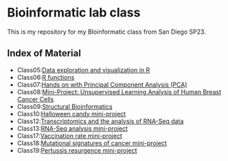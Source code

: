 # Bioinformatic lab class
This is my repository for my BIoinformatic class from San Diego SP23.

## Index of Material
- Class05:[Data exploration and visualization in R](https://github.com/Norma2077/BIMM143/blob/6a5afdfbb361b9ccf26069a3ac6fc8556444a769/class05/class_05.pdf)
- Class06:[R functions](https://github.com/Norma2077/BIMM143/blob/6a5afdfbb361b9ccf26069a3ac6fc8556444a769/class%2006/class06.pdf)
- Class07:[Hands on with Principal Component Analysis (PCA)](https://github.com/Norma2077/BIMM143/blob/6a5afdfbb361b9ccf26069a3ac6fc8556444a769/class07/class-07.pdf)
- Class08:[Mini-Project: Unsupervised Learning Analysis of Human Breast Cancer Cells](https://github.com/Norma2077/BIMM143/blob/6a5afdfbb361b9ccf26069a3ac6fc8556444a769/class08%20Mini-project/class-08.pdf)
- Class09:[Structural Bioinformatics](https://github.com/Norma2077/BIMM143/blob/6a5afdfbb361b9ccf26069a3ac6fc8556444a769/class09/class-09.pdf)
- Class10:[Halloween candy mini-project](https://github.com/Norma2077/BIMM143/blob/6a5afdfbb361b9ccf26069a3ac6fc8556444a769/class%2010/class-10-.pdf)
- Class12:[Transcriptomics and the analysis of RNA-Seq data](https://github.com/Norma2077/BIMM143/blob/6a5afdfbb361b9ccf26069a3ac6fc8556444a769/class%2012/class-12.pdf)
- Class13:[RNA-Seq analysis mini-project](https://github.com/Norma2077/BIMM143/blob/6a5afdfbb361b9ccf26069a3ac6fc8556444a769/Class%2013%20Mini%20Project/class-13.pdf)
- Class17:[Vaccination rate mini-project](https://github.com/Norma2077/BIMM143/blob/6a5afdfbb361b9ccf26069a3ac6fc8556444a769/class%2017%20Mini%20project/class17.pdf)
- Class18:[Mutational signatures of cancer mini-project](https://github.com/Norma2077/BIMM143/blob/6a5afdfbb361b9ccf26069a3ac6fc8556444a769/class18/class18.pdf)
- Class19:[Pertussis resurgence mini-project](https://github.com/Norma2077/BIMM143/blob/6a5afdfbb361b9ccf26069a3ac6fc8556444a769/class19/class19.pdf)



